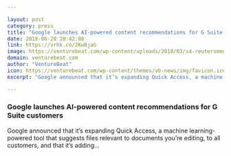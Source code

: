 ```yaml
---

layout: post
category: press
title: "Google launches AI-powered content recommendations for G Suite customers"
date: 2018-06-28 20:42:08
link: https://vrhk.co/2KwBjaG
image: https://venturebeat.com/wp-content/uploads/2018/03/s4-reutersmedia-net_.jpg?fit=800%2C534&strip=all
domain: venturebeat.com
author: "VentureBeat"
icon: https://venturebeat.com/wp-content/themes/vb-news/img/favicon.ico
excerpt: "Google announced that it’s expanding Quick Access, a machine learning-powered tool that suggests files relevant to documents you’re editing, to all customers, and that it’s adding…"

---
```


### Google launches AI-powered content recommendations for G Suite customers

Google announced that it’s expanding Quick Access, a machine learning-powered tool that suggests files relevant to documents you’re editing, to all customers, and that it’s adding…